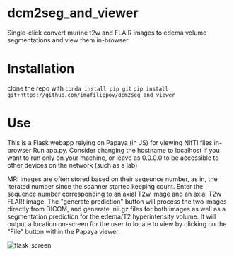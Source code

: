 # dcm2seg_and_viewer
Single-click convert murine t2w and FLAIR images to edema volume segmentations and view them in-browser.

# Installation
clone the repo with
`conda install pip git`
`pip install git+https://github.com/imafilippov/dcm2seg_and_viewer`

# Use
This is a Flask webapp relying on Papaya (in JS) for viewing NifTI files in-browser
Run app.py.
Consider changing the hostname to localhost if you want to run only on your machine, or leave as 0.0.0.0 to be accessible to other devices on the network (such as a lab)

MRI images are often stored based on their seqeunce number, as in, the iterated number since the scanner started keeping count. Enter the sequence number corresponding to an axial T2w image and an axial T2w FLAIR image. The "generate prediction" button will process the two images directly from DICOM, and generate .nii.gz files for both images as well as a segmentation prediction for the edema/T2 hyperintensity volume. It will output a location on-screen for the user to locate to view by clicking on the "File" button within the Papaya viewer.

![flask_screen](https://user-images.githubusercontent.com/62579584/171479817-cef56572-8247-45ab-91b1-30278be7a149.png)
